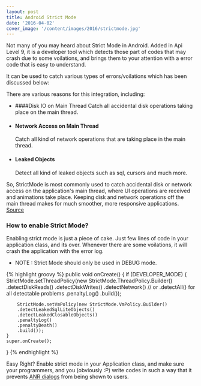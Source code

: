 ```yaml
---
layout: post
title: Android Strict Mode
date: '2016-04-02'
cover_image: '/content/images/2016/strictmode.jpg'
---
```

Not many of you may heard about Strict Mode in Android. Added in Api Level 9, it is a developer tool which detects those part of codes that may crash due to some voilations, and brings them to your attention with a error code that is easy to understand.

It can be used to catch various types of errors/voilations which has been discussed below:

There are various reasons for this integration, including:

* ####Disk IO on Main Thread
  Catch all accidental disk operations taking place on the main thread.

* #### Network Access on Main Thread
  Catch all kind of network operations that are taking place in the main thread.

* #### Leaked Objects
  Detect all kind of leaked objects such as sql, cursors and much more.


So, StrictMode is most commonly used to catch accidental disk or network access on the application's main thread, where UI operations are received and animations take place. Keeping disk and network operations off the main thread makes for much smoother, more responsive applications. [Source](http://developer.android.com/reference/android/os/StrictMode.html)


### How to enable Strict Mode?

Enabling strict mode is just a piece of cake. Just few lines of code in your application class, and its over. Whenever there are some voilations, it will crash the application with the error log.

* NOTE : Strict Mode should only be used in DEBUG mode.

{% highlight groovy %}
public void onCreate() {
    if (DEVELOPER_MODE) {
        StrictMode.setThreadPolicy(new StrictMode.ThreadPolicy.Builder()
        .detectDiskReads()
        .detectDiskWrites()
        .detectNetwork()   // or .detectAll() for all detectable problems
        .penaltyLog()
        .build());
    
        StrictMode.setVmPolicy(new StrictMode.VmPolicy.Builder()
        .detectLeakedSqlLiteObjects()
        .detectLeakedClosableObjects()
        .penaltyLog()
        .penaltyDeath()
        .build());
    }
    super.onCreate();
}
{% endhighlight %}


Easy Right? Enable strict mode in your Application class, and make sure your programmers, and you (obviously :P) write codes in such a way that it prevents [ANR dialogs](http://developer.android.com/training/articles/perf-anr.html) from being shown to users.

